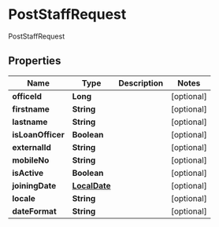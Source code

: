 

# PostStaffRequest

PostStaffRequest
## Properties

Name | Type | Description | Notes
------------ | ------------- | ------------- | -------------
**officeId** | **Long** |  |  [optional]
**firstname** | **String** |  |  [optional]
**lastname** | **String** |  |  [optional]
**isLoanOfficer** | **Boolean** |  |  [optional]
**externalId** | **String** |  |  [optional]
**mobileNo** | **String** |  |  [optional]
**isActive** | **Boolean** |  |  [optional]
**joiningDate** | [**LocalDate**](LocalDate.md) |  |  [optional]
**locale** | **String** |  |  [optional]
**dateFormat** | **String** |  |  [optional]



